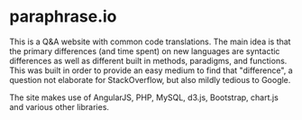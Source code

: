 # paraphrase.io

This is a Q&A website with common code translations. The main idea is that the primary differences (and time spent) on new languages are syntactic differences as well as different built in methods, paradigms, and functions. This was built in order to provide an easy medium to find that "difference", a question not elaborate for StackOverflow, but also mildly tedious to Google. 

The site makes use of AngularJS, PHP, MySQL, d3.js, Bootstrap, chart.js and various other libraries. 
